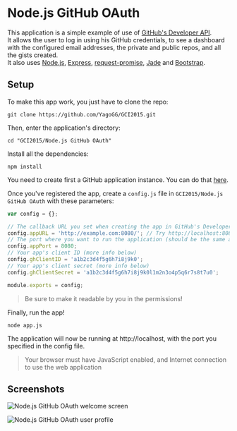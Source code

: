 # Node.js GitHub OAuth

This application is a simple example of use of [GitHub's Developer API](https://developer.github.com/v3/).  
It allows the user to log in using his GitHub credentials, to see a dashboard with the configured email addresses, the private and public repos, and all the gists created.  
It also uses [Node.js](https://nodejs.org), [Express](http://expressjs.com), [request-promise](https://github.com/request/request-promise), [Jade](http://jade-lang.com/) and [Bootstrap](http://getbootstrap.com).

## Setup

To make this app work, you just have to clone the repo:

```
git clone https://github.com/YagoGG/GCI2015.git
```
Then, enter the application's directory:

```
cd "GCI2015/Node.js GitHub OAuth"
```

Install all the dependencies:

```
npm install
```

You need to create first a GitHub application instance. You can do that [here](https://github.com/settings/applications/new).

Once you've registered the app, create a `config.js` file in `GCI2015/Node.js GitHub OAuth` with these parameters:
```javascript
var config = {};

// The callback URL you set when creating the app in GitHub's Developer panel
config.appURL = 'http://example.com:8080/'; // Try http://localhost:8080/
// The port where you want to run the application (should be the same as before)
config.appPort = 8080;
// Your app's client ID (more info below)
config.ghClientID = 'a1b2c3d4f5g6h7i8j9k0';
// Your app's client secret (more info below)
config.ghClientSecret = 'a1b2c3d4f5g6h7i8j9k0l1m2n3o4p5q6r7s8t7u0';

module.exports = config;
```

> Be sure to make it readable by you in the permissions!

Finally, run the app!

```
node app.js
```

The application will now be running at http://localhost, with the port you specified in the config file.

> Your browser must have JavaScript enabled, and Internet connection to use the web application

## Screenshots

![Node.js GitHub OAuth welcome screen](https://raw.githubusercontent.com/YagoGG/GCI2015/gh-pages/Node.js%20GitHub%20OAuth/Screenshots/Screenshot1.png)

![Node.js GitHub OAuth user profile](https://raw.githubusercontent.com/YagoGG/GCI2015/gh-pages/Node.js%20GitHub%20OAuth/Screenshots/Screenshot2.png)
